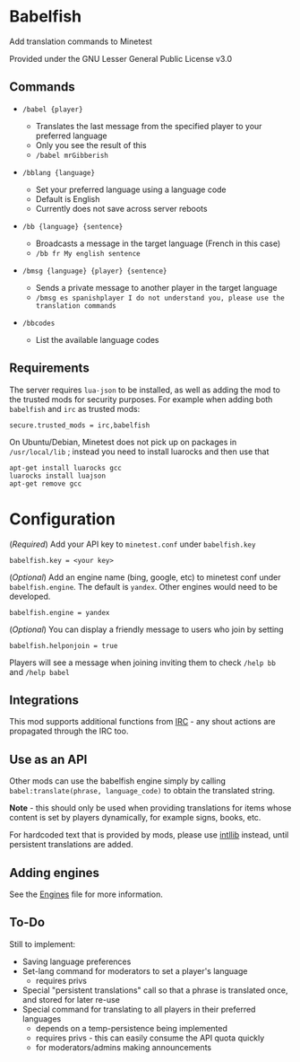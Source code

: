 # Babelfish

Add translation commands to Minetest

Provided under the GNU Lesser General Public License v3.0

## Commands

* `/babel {player}`
	* Translates the last message from the specified player to your preferred language
	* Only you see the result of this
	* `/babel mrGibberish`

* `/bblang {language}`
	* Set your preferred language using a language code
	* Default is English
	* Currently does not save across server reboots

* `/bb {language} {sentence}`
	* Broadcasts a message in the target language (French in this case)
	* `/bb fr My english sentence`

* `/bmsg {language} {player} {sentence}`
	* Sends a private message to another player in the target language
	* `/bmsg es spanishplayer I do not understand you, please use the translation commands`

* `/bbcodes`
	* List the available language codes

## Requirements

The server requires `lua-json` to be installed, as well as adding the mod to the trusted mods for security purposes. For example when adding both `babelfish` and `irc` as trusted mods:

	secure.trusted_mods = irc,babelfish

On Ubuntu/Debian, Minetest does not pick up on packages in `/usr/local/lib` ; instead you need to install luarocks and then use that

	apt-get install luarocks gcc
	luarocks install luajson
	apt-get remove gcc

# Configuration

(*Required*) Add your API key to `minetest.conf` under `babelfish.key`

	babelfish.key = <your key>

(*Optional*) Add an engine name (bing, google, etc) to minetest conf under `babelfish.engine`. The default is `yandex`. Other engines would need to be developed.

	babelfish.engine = yandex

(*Optional*) You can display a friendly message to users who join by setting

	babelfish.helponjoin = true

Players will see a message when joining inviting them to check `/help bb` and `/help babel`

## Integrations

This mod supports additional functions from [IRC](https://github.com/minetest-mods/irc) - any shout actions are propagated through the IRC too.

## Use as an API

Other mods can use the babelfish engine simply by calling `babel:translate(phrase, language_code)` to obtain the translated string.

**Note** - this should only be used when providing translations for items whose content is set by players dynamically, for example signs, books, etc.

For hardcoded text that is provided by mods, please use [intllib](https://github.com/minetest-mods/intllib) instead, until persistent translations are added.

## Adding engines

See the [Engines](Engines.md) file for more information.

## To-Do

Still to implement:

* Saving language preferences
* Set-lang command for moderators to set a player's language
	* requires privs
* Special "persistent translations" call so that a phrase is translated once, and stored for later re-use
* Special command for translating to all players in their preferred languages
	* depends on a temp-persistence being implemented
	* requires privs - this can easily consume the API quota quickly
	* for moderators/admins making announcements

